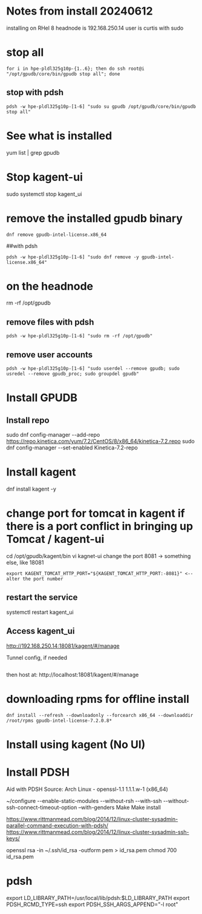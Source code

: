 # Notes from install 20240612

installing on RHel 8
headnode is 192.168.250.14
user is curtis with sudo





# stop all
```
for i in hpe-pldl325g10p-{1..6}; then do ssh root@i "/opt/gpudb/core/bin/gpudb stop all"; done
```

## stop with pdsh
```
pdsh -w hpe-pldl325g10p-[1-6] "sudo su gpudb /opt/gpudb/core/bin/gpudb stop all"
```

# See what is installed
yum list | grep gpudb

# Stop kagent-ui
sudo systemctl stop kagent_ui

# remove the installed gpudb binary
```
dnf remove gpudb-intel-license.x86_64
```

##with pdsh
```
pdsh -w hpe-pldl325g10p-[1-6] "sudo dnf remove -y gpudb-intel-license.x86_64"
```
# on the headnode
rm -rf /opt/gpudb

## remove files with pdsh
```
pdsh -w hpe-pldl325g10p-[1-6] "sudo rm -rf /opt/gpudb"
```

## remove user accounts
```
pdsh -w hpe-pldl325g10p-[1-6] "sudo userdel --remove gpudb; sudo usredel --remove gpudb_proc; sudo groupdel gpudb"
```

# Install GPUDB
## Install repo
sudo dnf config-manager --add-repo https://repo.kinetica.com/yum/7.2/CentOS/8/x86_64/kinetica-7.2.repo
sudo dnf config-manager --set-enabled Kinetica-7.2-repo


# Install kagent
dnf install kagent -y

# change port for tomcat in kagent if there is a port conflict in bringing up Tomcat / kagent-ui
cd /opt/gpudb/kagent/bin
vi kagnet-ui
change the port  8081 -> something else, like 18081
```
export KAGENT_TOMCAT_HTTP_PORT="${KAGENT_TOMCAT_HTTP_PORT:-8081}" <-- alter the port number
```


## restart the service
systemctl restart kagent_ui

## Access kagent_ui
http://192.168.250.14:18081/kagent/#/manage

Tunnel config, if needed
```

```
then host at: http://localhost:18081/kagent/#/manage


# downloading rpms for offline install
```
dnf install --refresh --downloadonly --forcearch x86_64 --downloaddir /root/rpms gpudb-intel-license-7.2.0.8*
```

# Install using kagent (No UI)




                                                                                                                     
# Install PDSH

Aid with PDSH
Source: 
Arch Linux - openssl-1.1 1.1.1.w-1 (x86_64)

~/configure --enable-static-modules --without-rsh --with-ssh --without-ssh-connect-timeout-option –with-genders
Make
Make install


https://www.rittmanmead.com/blog/2014/12/linux-cluster-sysadmin-parallel-command-execution-with-pdsh/
https://www.rittmanmead.com/blog/2014/12/linux-cluster-sysadmin-ssh-keys/


openssl rsa -in ~/.ssh/id_rsa -outform pem > id_rsa.pem
chmod 700 id_rsa.pem

# pdsh
export LD_LIBRARY_PATH=/usr/local/lib/pdsh:$LD_LIBRARY_PATH
export PDSH_RCMD_TYPE=ssh
export PDSH_SSH_ARGS_APPEND="-l root"

